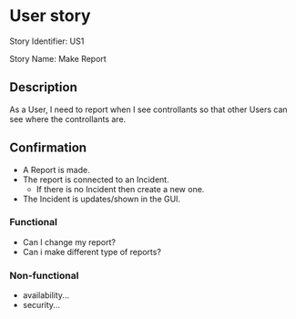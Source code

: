# User story 

Story Identifier: US1

Story Name: Make Report

## Description 

As a User, I need to report when I see controllants so that other Users can see where the controllants are.

## Confirmation

- A Report is made.
- The report is connected to an Incident.
    - If there is no Incident then create a new one.
- The Incident is updates/shown in the GUI.

### Functional

- Can I change my report?
- Can i make different type of reports?

### Non-functional

- availability...
- security...

